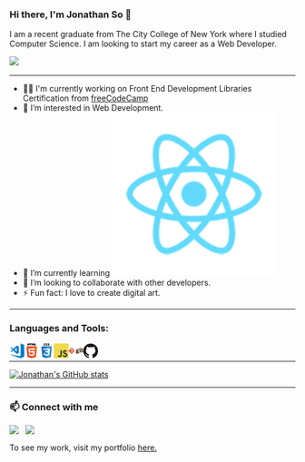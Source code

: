 ### Hi there, I'm Jonathan So 👋

I am a recent graduate from The City College of New York where I studied Computer Science. I am looking to start my career as a Web Developer. 

![](https://komarev.com/ghpvc/?username=Jonathan668&label=Visitors)

---

- 👨‍💻 I'm currently working on Front End Development Libraries Certification from [freeCodeCamp](https://www.freecodecamp.org/)
- 👀 I’m interested in Web Development.
- 🌱 I’m currently learning <img  alt="React" src="https://raw.githubusercontent.com/github/explore/80688e429a7d4ef2fca1e82350fe8e3517d3494d/topics/react/react.png"/>
- 💞️ I’m looking to collaborate with other developers.
- ⚡ Fun fact: I love to create digital art.

---
### Languages and Tools:

<img align="left" alt="Visual Studio Code" width="26px" src="https://raw.githubusercontent.com/github/explore/80688e429a7d4ef2fca1e82350fe8e3517d3494d/topics/visual-studio-code/visual-studio-code.png" />
<img align="left" width="26px" alt="HTML5" src="https://raw.githubusercontent.com/github/explore/5c058a388828bb5fde0bcafd4bc867b5bb3f26f3/topics/html/html.png"/> 
<img align="left" width="26px" alt="CSS" src="https://raw.githubusercontent.com/github/explore/5c058a388828bb5fde0bcafd4bc867b5bb3f26f3/topics/css/css.png"/> 
<img align="left" width="26px" alt="JavaScript" src="https://raw.githubusercontent.com/github/explore/80688e429a7d4ef2fca1e82350fe8e3517d3494d/topics/javascript/javascript.png"/> 
<img align="left" width="26px" alt="Git" src="https://raw.githubusercontent.com/github/explore/5c058a388828bb5fde0bcafd4bc867b5bb3f26f3/topics/git/git.png"/> 
<img align="left" alt="GitHub" width="26px" src="https://raw.githubusercontent.com/github/explore/78df643247d429f6cc873026c0622819ad797942/topics/github/github.png" />
<br>

---
[![Jonathan's GitHub stats](https://github-readme-stats.vercel.app/api?username=Jonathan668)](https://github.com/Jonathan668/github-readme-stats)



---
### 📫 Connect with me

[<img width="28px" align="left" src="https://img.icons8.com/fluent/48/000000/linkedin.png"/>](https://www.linkedin.com/in/jonathan-so-2a4699192/)
<a href="mailto:jonathanso668@gmail.com">
<img width="28px" align="left" src="https://img.icons8.com/color/48/000000/gmail--v1.png"/>
</a>
<br>
<p align="left">To see my work, visit my portfolio <a href="https://jonathan668.github.io/">here.</a></p>




<!---
Jonathan668/Jonathan668 is a ✨ special ✨ repository because its `README.md` (this file) appears on your GitHub profile.
You can click the Preview link to take a look at your changes.
--->
